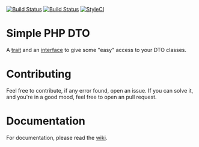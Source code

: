 [![Build Status](https://travis-ci.org/williamokano/php-dto.svg?branch=master)](https://travis-ci.org/williamokano/php-dto)
[![Build Status](https://travis-ci.org/williamokano/php-dto.svg?branch=master)](https://travis-ci.org/williamokano/php-dto)
[![StyleCI](https://styleci.io/repos/80348640/shield?branch=master)](https://styleci.io/repos/80348640)

# Simple PHP DTO

A [trait](http://php.net/trait) and an [interface](http://php.net/interface) to give some "easy" access to your DTO classes.

# Contributing
Feel free to contribute, if any error found, open an issue. If you can solve it, and you're in a good mood, feel free to open an pull request.

# Documentation
For documentation, please read the [wiki](https://github.com/williamokano/php-dto/wiki/PHP-DTO-Documentation).